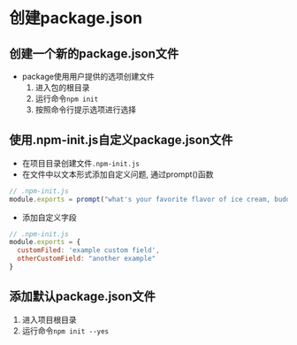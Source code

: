 # 创建package.json

## 创建一个新的package.json文件

- package使用用户提供的选项创建文件
  1. 进入包的根目录
  2. 运行命令`npm init`
  3. 按照命令行提示选项进行选择
  
## 使用.npm-init.js自定义package.json文件

- 在项目目录创建文件`.npm-init.js`
- 在文件中以文本形式添加自定义问题, 通过prompt()函数


```javascript
// .npm-init.js
module.exports = prompt("what's your favorite flavor of ice cream, buddy?", "I LIKE THEM ALL");
```

- 添加自定义字段  

```javascript
// .npm-init.js
module.exports = {
  customFiled: 'example custom field',
  otherCustomField: "another example"
}
```

## 添加默认package.json文件 

1. 进入项目根目录
2. 运行命令`npm init --yes`